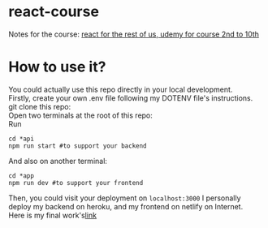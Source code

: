 # react-course

Notes for the course:
[react for the rest of us, udemy for course 2nd to 10th](https://www.udemy.com/share/102WQm3@x9BWMuSen5qCx3DvbfRWrx6E2gtaE3YWx5LM2GkEamWH-aMMqT8VHdEnB135C7gQ/)


# How to use it?
You could actually use this repo directly in your local development.<br>
Firstly, create your own .env file following my DOTENV file's instructions.<br>
git clone this repo:<br>
Open two terminals at the root of this repo: <br>
Run<br>
```
cd *api
npm run start #to support your backend
```
And also on another terminal:
```
cd *app
npm run dev #to support your frontend
```
Then, you could visit your deployment on ```localhost:3000```
I personally deploy my backend on heroku, and my frontend on netlify on Internet.<br>
Here is my final work's[link](https://clever-leavitt-59e3b1.netlify.app/)
